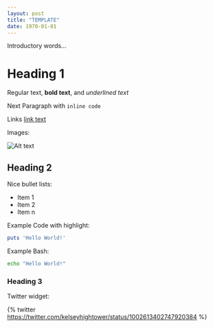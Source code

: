 ```yaml
---
layout: post
title: "TEMPLATE"
date: 1970-01-01
---
```


Introductory words...

# Heading 1

Regular text, **bold text**, and _underlined text_

Next Paragraph with `inline code`

Links [link text](https://example.com)

Images:

![Alt text](/assets/post-dir/image.png)

## Heading 2

Nice bullet lists:

* Item 1
* Item 2
* Item n

Example Code with highlight:

```ruby
puts 'Hello World!'
```
Example Bash:

```bash
echo "Hello World!"
```

### Heading 3

Twitter widget:

{% twitter https://twitter.com/kelseyhightower/status/1002613402747920384 %}

